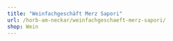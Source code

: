 ```yaml
---
title: "Weinfachgeschäft Merz Sapori"
url: /horb-am-neckar/weinfachgeschaeft-merz-sapori/
shop: Wein
---
```

